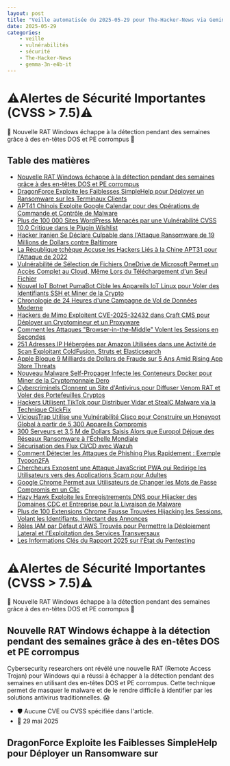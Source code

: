 ```yaml
---
layout: post
title: "Veille automatisée du 2025-05-29 pour The-Hacker-News via Gemini gemma-3n-e4b-it"
date: 2025-05-29
categories:
    - veille
    - vulnérabilités
    - sécurité
    - The-Hacker-News
    - gemma-3n-e4b-it
---
```

# ⚠️Alertes de Sécurité Importantes (CVSS > 7.5)⚠️
🚨 Nouvelle RAT Windows échappe à la détection pendant des semaines grâce à des en-têtes DOS et PE corrompus 🚨
## Table des matières

* [Nouvelle RAT Windows échappe à la détection pendant des semaines grâce à des en-têtes DOS et PE corrompus](#nouvelle-rat-windows-echappe-a-la-detections-pendant-des-semaines-grace-a-des-entetes-dos-et-pe-corrompus)
* [DragonForce Exploite les Faiblesses SimpleHelp pour Déployer un Ransomware sur les Terminaux Clients](#dragonforce-exploite-les-faiblesses-simplehelp-pour-deployer-un-ransomware-sur-les-terminaux-clients)
* [APT41 Chinois Exploite Google Calendar pour des Opérations de Commande et Contrôle de Malware](#apt41-chinois-exploite-google-calendar-pour-des-operations-de-commande-et-controle-de-malware)
* [Plus de 100 000 Sites WordPress Menacés par une Vulnérabilité CVSS 10.0 Critique dans le Plugin Wishlist](#plus-de-100000-sites-wordpress-menaces-par-une-vulnérabilité-cvss-100-critique-dans-le-plugin-wishlist)
* [Hacker Iranien Se Déclare Culpable dans l'Attaque Ransomware de 19 Millions de Dollars contre Baltimore](#hacker-iranien-se-declare-culpable-dans-l-attaque-ransomware-de-19-millions-de-dollars-contre-baltimore)
* [La République tchèque Accuse les Hackers Liés à la Chine APT31 pour l'Attaque de 2022](#la-republique-tcheque-accuse-les-hackers-lies-a-la-chine-apt31-pour-l-attaque-de-2022)
* [Vulnérabilité de Sélection de Fichiers OneDrive de Microsoft Permet un Accès Complet au Cloud, Même Lors du Téléchargement d'un Seul Fichier](#vulnérabilité-de-sélection-de-fichiers-onedrive-de-microsoft-permet-un-accès-complet-au-cloud-même-lors-du-téléchargement-d-un-seul-fichier)
* [Nouvel IoT Botnet PumaBot Cible les Appareils IoT Linux pour Voler des Identifiants SSH et Miner de la Crypto](#nouvel-iot-botnet-pumabot-cible-les-appareils-iot-linux-pour-voler-des-identifiants-ssh-et-miner-de-la-crypto)
* [Chronologie de 24 Heures d'une Campagne de Vol de Données Moderne](#chronologie-de-24-heures-dune-campagne-de-vol-de-données-moderne)
* [Hackers de Mimo Exploitent CVE-2025-32432 dans Craft CMS pour Déployer un Cryptomineur et un Proxyware](#hackers-de-mimo-exploitent-cve-2025-32432-dans-craft-cms-pour-déployer-un-cryptomineur-et-un-proxyware)
* [Comment les Attaques "Browser-in-the-Middle" Volent les Sessions en Secondes](#comment-les-attaques-browser-in-the-middle-volent-les-sessions-en-secondes)
* [251 Adresses IP Hébergées par Amazon Utilisées dans une Activité de Scan Exploitant ColdFusion, Struts et Elasticsearch](#251-adresses-ip-hébergées-par-amazon-utilisées-dans-une-activité-de-scan-exploitant-coldfusion-struts-et-elasticsearch)
* [Apple Bloque 9 Milliards de Dollars de Fraude sur 5 Ans Amid Rising App Store Threats](#apple-bloque-9-milliards-de-dollars-de-fraude-sur-5-ans-amid-rising-app-store-threats)
* [Nouveau Malware Self-Propager Infecte les Conteneurs Docker pour Miner de la Cryptomonnaie Dero](#nouveau-malware-self-propager-infecte-les-conteneurs-docker-pour-miner-de-la-cryptomonnaie-dero)
* [Cybercriminels Clonnent un Site d'Antivirus pour Diffuser Venom RAT et Voler des Portefeuilles Cryptos](#cybercriminels-clonnent-un-site-d-antivirus-pour-diffuser-venom-rat-et-voler-des-portefeuilles-cryptos)
* [Hackers Utilisent TikTok pour Distribuer Vidar et StealC Malware via la Technique ClickFix](#hackers-utilisent-tiktok-pour-distribuer-vidar-et-stealc-malware-via-la-technique-clickfix)
* [ViciousTrap Utilise une Vulnérabilité Cisco pour Construire un Honeypot Global à partir de 5 300 Appareils Compromis](#vicioustrap-utilise-une-vulnérabilité-cisco-pour-construire-un-honeypot-global-à-partir-de-5-300-appareils-compromis)
* [300 Serveurs et 3,5 M de Dollars Saisis Alors que Europol Déjoue des Réseaux Ransomware à l'Échelle Mondiale](#300-serveurs-et-35-m-de-dollars-saisis-alors-que-europol-déjoue-des-réseaux-ransomware-à-l'échelle-mondiale)
* [Sécurisation des Flux CI/CD avec Wazuh](#sécurisation-des-flux-ci-cd-avec-wazuh)
* [Comment Détecter les Attaques de Phishing Plus Rapidement : Exemple Tycoon2FA](#comment-détecter-les-attaques-de-phishing-plus-rapidement-exemple-tycoon2fa)
* [Chercheurs Exposent une Attaque JavaScript PWA qui Redirige les Utilisateurs vers des Applications Scam pour Adultes](#chercheurs-exposent-une-attaque-javascript-pwa-qui-redirige-les-utilisateurs-vers-des-applications-scam-pour-adultes)
* [Google Chrome Permet aux Utilisateurs de Changer les Mots de Passe Compromis en un Clic](#google-chrome-permet-aux-utilisateurs-de-changer-les-mots-de-passe-compromis-en-un-clic)
* [Hazy Hawk Exploite les Enregistrements DNS pour Hijacker des Domaines CDC et Entreprise pour la Livraison de Malware](#hazy-hawk-exploite-les-enregistrements-dns-pour-hijacker-des-domaines-cdc-et-entreprise-pour-la-livraison-de-malware)
* [Plus de 100 Extensions Chrome Fausse Trouvées Hijacking les Sessions, Volant les Identifiants, Injectant des Annonces](#plus-de-100-extensions-chrome-fausses-trouvées-hijacking-les-sessions-volant-les-identifiants-injectant-des-annonces)
* [Rôles IAM par Défaut d'AWS Trouvés pour Permettre la Déploiement Lateral et l'Exploitation des Services Transversaux](#rôles-iam-par-défaut-d-aws-trouvés-pour-permettre-la-déploiement-lateral-et-l-exploitation-des-services-transversaux)
* [Les Informations Clés du Rapport 2025 sur l'État du Pentesting](#les-informations-clés-du-rapport-2025-sur-l-état-du-pentesting)

# ⚠️Alertes de Sécurité Importantes (CVSS > 7.5)⚠️

🚨 Nouvelle RAT Windows échappe à la détection pendant des semaines grâce à des en-têtes DOS et PE corrompus 🚨
## Nouvelle RAT Windows échappe à la détection pendant des semaines grâce à des en-têtes DOS et PE corrompus
Cybersecurity researchers ont révélé une nouvelle RAT (Remote Access Trojan) pour Windows qui a réussi à échapper à la détection pendant des semaines en utilisant des en-têtes DOS et PE corrompus. Cette technique permet de masquer le malware et de le rendre difficile à identifier par les solutions antivirus traditionnelles. 😱
* 🛡️ Aucune CVE ou CVSS spécifiée dans l'article.
* 📅 29 mai 2025

## DragonForce Exploite les Faiblesses SimpleHelp pour Déployer un Ransomware sur